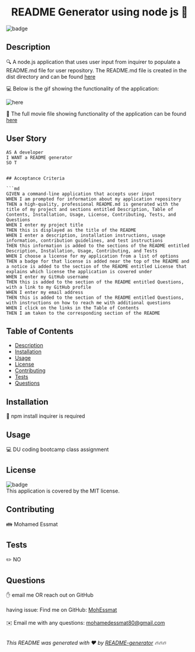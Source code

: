 <h1 align="center">README Generator using node js 👋</h1>
  
![badge](https://img.shields.io/badge/license-MIT-brightgreen)<br />

## Description

🔍 A node.js application that uses user input from inquirer to populate a README.md file for user repository. The README.md file is created in the dist directory and can be found [here](./dist/README.md)

💻 Below is the gif showing the functionality of the application:

![here](./scr/readme-generator-movie.gif)

🎥 The full movie file showing functionality of the application can be found [here](./scr/readme-generator-movie.webm)

## User Story

````
AS A developer
I WANT a README generator
SO T


## Acceptance Criteria

```md
GIVEN a command-line application that accepts user input
WHEN I am prompted for information about my application repository
THEN a high-quality, professional README.md is generated with the title of my project and sections entitled Description, Table of Contents, Installation, Usage, License, Contributing, Tests, and Questions
WHEN I enter my project title
THEN this is displayed as the title of the README
WHEN I enter a description, installation instructions, usage information, contribution guidelines, and test instructions
THEN this information is added to the sections of the README entitled Description, Installation, Usage, Contributing, and Tests
WHEN I choose a license for my application from a list of options
THEN a badge for that license is added near the top of the README and a notice is added to the section of the README entitled License that explains which license the application is covered under
WHEN I enter my GitHub username
THEN this is added to the section of the README entitled Questions, with a link to my GitHub profile
WHEN I enter my email address
THEN this is added to the section of the README entitled Questions, with instructions on how to reach me with additional questions
WHEN I click on the links in the Table of Contents
THEN I am taken to the corresponding section of the README
````

## Table of Contents

- [Description](#description)
- [Installation](#installation)
- [Usage](#usage)
- [License](#license)
- [Contributing](#contributing)
- [Tests](#tests)
- [Questions](#questions)

## Installation

💾 npm install inquirer is required

## Usage

💻 DU coding bootcamp class assignment

## License

![badge](https://img.shields.io/badge/license-MIT-brightgreen)
<br />
This application is covered by the MIT license.

## Contributing

👪 Mohamed Essmat

## Tests

✏️ NO

## Questions

✋ email me OR reach out on GitHub<br />
<br />
having issue: Find me on GitHub: [MohEssmat](https://github.com/MohEssmat)<br />
<br />
✉️ Email me with any questions: mohamedessmat80@gmail.com<br /><br />

_This README was generated with ❤️ by [README-generator](https://github.com/MohEssmat/README-Generator) 🔥🔥🔥_
